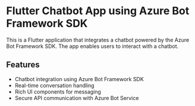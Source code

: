 # Flutter Chatbot App using Azure Bot Framework SDK

This is a Flutter application that integrates a chatbot powered by the Azure Bot Framework SDK. The app enables users to interact with a chatbot.

## Features
- Chatbot integration using Azure Bot Framework SDK
- Real-time conversation handling
- Rich UI components for messaging
- Secure API communication with Azure Bot Service


